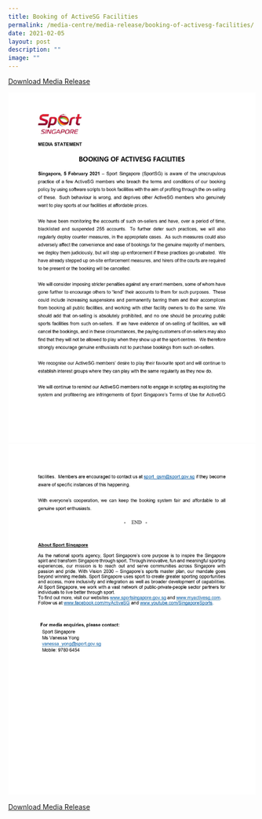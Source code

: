```yaml
---
title: Booking of ActiveSG Facilities
permalink: /media-centre/media-release/booking-of-activesg-facilities/
date: 2021-02-05
layout: post
description: ""
image: ""
---
```

[Download Media Release](/files/Media%20Centre/Media%20Release/2021/February/Media%20Statement%20Booking%20of%20ActiveSG%20Facilities%20copy.pdf)

![](/images/Media%20Centre/Media%20Release/2021/February/Media%20Statement%20Booking%20of%20ActiveSG%20Facilities%20copy_page-0001.jpeg)
![](/images/Media%20Centre/Media%20Release/2021/February/Media%20Statement%20Booking%20of%20ActiveSG%20Facilities%20copy_page-0002.jpeg)

[Download Media Release](/files/Media%20Centre/Media%20Release/2021/February/Media%20Statement%20Booking%20of%20ActiveSG%20Facilities%20copy.pdf)